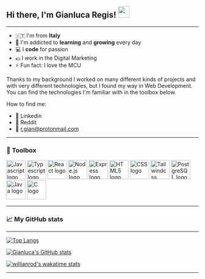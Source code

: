 ## Hi there, I'm Gianluca Regis! <img src="https://raw.githubusercontent.com/MartinHeinz/MartinHeinz/master/wave.gif" width="30px">

---

- :it: I'm from **Italy**
- :seedling: I'm addicted to **learning** and **growing** every day
- :computer: I **code** for passion
- :euro: I work in the Digital Marketing
- :zap: Fun fact: I love the MCU

Thanks to my background I worked on many different kinds of projects and with very different technologies, but I found my way in Web Development.
You can find the technologies I'm familiar with in the toolbox below.

How to find me:
- :bust_in_silhouette: Linkedin
- :robot: Reddit
- :incoming_envelope: r.gian@protonmail.com

---

### :toolbox: Toolbox

<img src="https://cdn.worldvectorlogo.com/logos/logo-javascript.svg" alt="Javascript logo vector" width="50" height="50" /> <img src="https://cdn.worldvectorlogo.com/logos/typescript.svg" alt="Typescript logo" width="50" height="50" /> <img src="https://cdn.worldvectorlogo.com/logos/react-2.svg" alt="React logo" width="50" height="50" /> <img src="https://cdn.worldvectorlogo.com/logos/nodejs-1.svg" alt="Node.js logo" width="50" height="50" /> <img src="https://cdn.worldvectorlogo.com/logos/express-109.svg" alt="Express logo" width="50" height="50" /> <img src="https://cdn.worldvectorlogo.com/logos/html5.svg" alt="HTML5 logo" width="50" height="50" /> <img src="https://cdn.worldvectorlogo.com/logos/css-5.svg" alt="CSS logo" width="50" height="50" /> <img src="https://cdn.worldvectorlogo.com/logos/tailwindcss.svg" alt="Tailwindcss logo" width="50" height="50" /> <img class="larger" src="https://cdn.worldvectorlogo.com/logos/postgresql.svg" alt="PostgreSQL logo" width="50" height="50" /> <img src="https://cdn.worldvectorlogo.com/logos/java-4.svg" alt="Java logo" width="50" height="50" /> <img src="https://brandeps.com/logo-download/C/C-logo-vector-01.svg" alt="C logo" width="50" height="50" />

---

### :chart_with_upwards_trend: My GitHub stats

---

[![Top Langs](https://github-readme-stats.vercel.app/api/top-langs/?username=gian412&exclude_repo=tiw-2020-Regis,tiw-2020-exam-Regis,tiw-2020-exam-RIA-Regis,ing-sw-2020-Ravella-Re-Regis&langs_count=6&layout=compact&theme=tokyonight)](https://github.com/anuraghazra/github-readme-stats)

[![Gianluca's GitHub stats](https://github-readme-stats.vercel.app/api?username=gian412&count_private=true&hide=stars,prs,issues,contribs&show_icons=true&theme=tokyonight&include_all_commits=true&custom_title=Gianluca's%20GitHub%20Stats)](https://github.com/gian412/github-readme-stats)

[![willianrod's wakatime stats](https://github-readme-stats.vercel.app/api/wakatime?username=gian412)](https://github.com/gian412/github-readme-stats)

---
